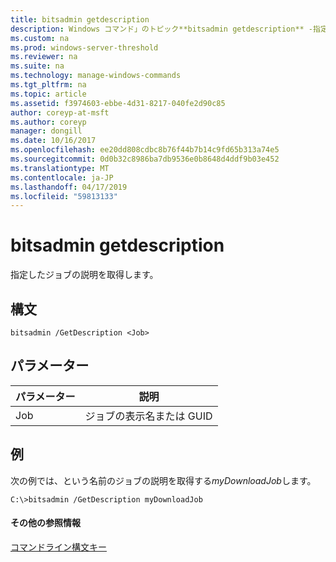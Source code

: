 ```yaml
---
title: bitsadmin getdescription
description: Windows コマンド」のトピック**bitsadmin getdescription** -指定したジョブの説明を取得します。
ms.custom: na
ms.prod: windows-server-threshold
ms.reviewer: na
ms.suite: na
ms.technology: manage-windows-commands
ms.tgt_pltfrm: na
ms.topic: article
ms.assetid: f3974603-ebbe-4d31-8217-040fe2d90c85
author: coreyp-at-msft
ms.author: coreyp
manager: dongill
ms.date: 10/16/2017
ms.openlocfilehash: ee20dd808cdbc8b76f44b7b14c9fd65b313a74e5
ms.sourcegitcommit: 0d0b32c8986ba7db9536e0b8648d4ddf9b03e452
ms.translationtype: MT
ms.contentlocale: ja-JP
ms.lasthandoff: 04/17/2019
ms.locfileid: "59813133"
---
```

# <a name="bitsadmin-getdescription"></a>bitsadmin getdescription



指定したジョブの説明を取得します。

## <a name="syntax"></a>構文

```
bitsadmin /GetDescription <Job>
```

## <a name="parameters"></a>パラメーター

|パラメーター|説明|
|---------|-----------|
|Job|ジョブの表示名または GUID|

## <a name="BKMK_examples"></a>例

次の例では、という名前のジョブの説明を取得する*myDownloadJob*します。
```
C:\>bitsadmin /GetDescription myDownloadJob
```

#### <a name="additional-references"></a>その他の参照情報

[コマンドライン構文キー](command-line-syntax-key.md)